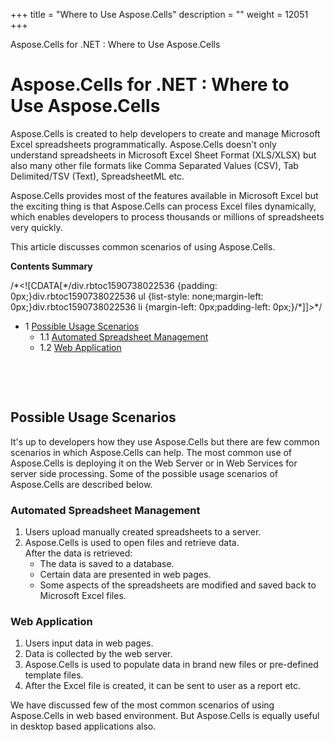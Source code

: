 +++
title = "Where to Use Aspose.Cells" 
description = "" 
weight = 12051 
+++

Aspose.Cells for .NET : Where to Use Aspose.Cells  

# Aspose.Cells for .NET : Where to Use Aspose.Cells


Aspose.Cells is created to help developers to create and manage Microsoft Excel spreadsheets programmatically. Aspose.Cells doesn't only understand spreadsheets in Microsoft Excel Sheet Format (XLS/XLSX) but also many other file formats like Comma Separated Values (CSV), Tab Delimited/TSV (Text), SpreadsheetML etc.

Aspose.Cells provides most of the features available in Microsoft Excel but the exciting thing is that Aspose.Cells can process Excel files dynamically, which enables developers to process thousands or millions of spreadsheets very quickly.

This article discusses common scenarios of using Aspose.Cells.

**Contents Summary**

/\*<!\[CDATA\[\*/div.rbtoc1590738022536 {padding: 0px;}div.rbtoc1590738022536 ul {list-style: none;margin-left: 0px;}div.rbtoc1590738022536 li {margin-left: 0px;padding-left: 0px;}/\*\]\]>\*/

*   1 [Possible Usage Scenarios](#WheretoUseAspose.Cells-PossibleUsageScenarios)
    *   1.1 [Automated Spreadsheet Management](#WheretoUseAspose.Cells-AutomatedSpreadsheetManagement)
    *   1.2 [Web Application](#WheretoUseAspose.Cells-WebApplication)

 

 

## Possible Usage Scenarios

It's up to developers how they use Aspose.Cells but there are few common scenarios in which Aspose.Cells can help. The most common use of Aspose.Cells is deploying it on the Web Server or in Web Services for server side processing. Some of the possible usage scenarios of Aspose.Cells are described below.

### Automated Spreadsheet Management

1.  Users upload manually created spreadsheets to a server.
2.  Aspose.Cells is used to open files and retrieve data.  
    After the data is retrieved:
    *   The data is saved to a database.
    *   Certain data are presented in web pages.
    *   Some aspects of the spreadsheets are modified and saved back to Microsoft Excel files.

### Web Application

1.  Users input data in web pages.
2.  Data is collected by the web server.
3.  Aspose.Cells is used to populate data in brand new files or pre-defined template files.
4.  After the Excel file is created, it can be sent to user as a report etc.

We have discussed few of the most common scenarios of using Aspose.Cells in web based environment. But Aspose.Cells is equally useful in desktop based applications also.

